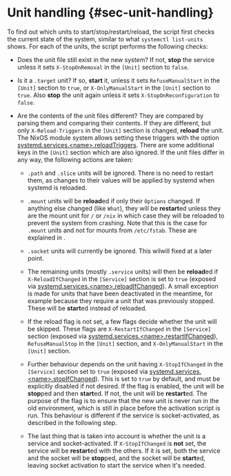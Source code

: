 # Unit handling {#sec-unit-handling}

To find out which units to start/stop/restart/reload, the script first checks
the current state of the system, similar to what `systemctl
list-units` shows. For each of the units, the script performs the following
checks:

- Does the unit file still exist in the new system? If not, **stop** the service
  unless it sets `X-StopOnRemoval` in the `[Unit]` section to `false`.

- Is it a `.target` unit? If so, **start** it, unless it sets
  `RefuseManualStart` in the `[Unit]` section to `true`, or `X-OnlyManualStart`
  in the `[Unit]` section to `true`. Also **stop** the unit again unless it
  sets `X-StopOnReconfiguration` to `false`.

- Are the contents of the unit files different? They are compared by parsing
  them and comparing their contents. If they are different, but only
  `X-Reload-Triggers` in the `[Unit]` section is changed, **reload** the unit.
  The NixOS module system allows setting these triggers with the option
  [systemd.services.\<name\>.reloadTriggers](#opt-systemd.services). There are
  some additional keys in the `[Unit]` section which are also ignored. If the
  unit files differ in any way, the following actions are taken:

  - `.path` and `.slice` units will be ignored. There is no need to restart them,
    as changes to their values will be applied by systemd when systemd is
    reloaded.

  - `.mount` units will be **reload**ed if only their `Options` changed. If anything
    else changed (like `What`), they will be **restart**ed unless they are the mount
    unit for `/` or `/nix` in which case they will be reloaded to prevent the system
    from crashing. Note that this is the case for `.mount` units and not for
    mounts from `/etc/fstab`. These are explained in [](#sec-switching-systems).

  - `.socket` units will currently be ignored. This wilwill fixed at a later
    point.

  - The remaining units (mostly `.service` units) will then be **reload**ed if
    `X-ReloadIfChanged` in the `[Service]` section is set to `true` (exposed
    via [systemd.services.\<name\>.reloadIfChanged](#opt-systemd.services)).
    A small exception is made for units that have been deactivated in the meantime,
    for example because they require a unit that was previously stopped. These
    will be **start**ed instead of reloaded.

  - If the reload flag is not set, a few flags decide whether the unit will be
    skipped. These flags are `X-RestartIfChanged` in the `[Service]` section
    (exposed via
    [systemd.services.\<name\>.restartIfChanged](#opt-systemd.services)),
    `RefuseManualStop` in the `[Unit]` section, and `X-OnlyManualStart` in the
    `[Unit]` section.

  - Further behaviour depends on the unit having `X-StopIfChanged` in the
    `[Service]` section set to `true` (exposed via
    [systemd.services.\<name\>.stopIfChanged](#opt-systemd.services)). This is
    set to `true` by default, and must be explicitly disabled if not desired.
    If the flag is enabled, the unit will be **stop**ped and then **start**ed. If
    not, the unit will be **restart**ed. The purpose of the flag is to ensure that
    the new unit is never run in the old environment, which is still in place
    before the activation script is run. This behaviour is different if the
    service is socket-activated, as described in the following step.

  - The last thing that is taken into account is whether the unit is a service
    and socket-activated. If `X-StopIfChanged` is **not** set, the service
    will be **restart**ed with the others. If it is set, both the service and the
    socket will be **stop**ped, and the socket will be **start**ed, leaving socket
    activation to start the service when it's needed.
